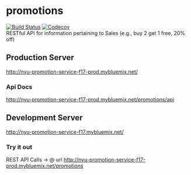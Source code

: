 # promotions
[![Build Status](https://travis-ci.org/NYU-DevOps-Fall2017-PromotionsTeam/promotions.svg?branch=master)](https://travis-ci.org/NYU-DevOps-Fall2017-PromotionsTeam/promotions)
[![Codecov](https://img.shields.io/codecov/c/github/NYU-DevOps-Fall2017-PromotionsTeam/promotions.svg)](https://codecov.io/gh/NYU-DevOps-Fall2017-PromotionsTeam/promotions)  
RESTful API for information pertaining to Sales (e.g., buy 2 get 1 free, 20% off)

## Production Server  
http://nyu-promotion-service-f17-prod.mybluemix.net/

### Api Docs  
http://nyu-promotion-service-f17-prod.mybluemix.net/promotions/api

## Development Server  
http://nyu-promotion-service-f17.mybluemix.net/

### Try it out  
REST API Calls -> @ url http://nyu-promotion-service-f17-prod.mybluemix.net/promotions
 

